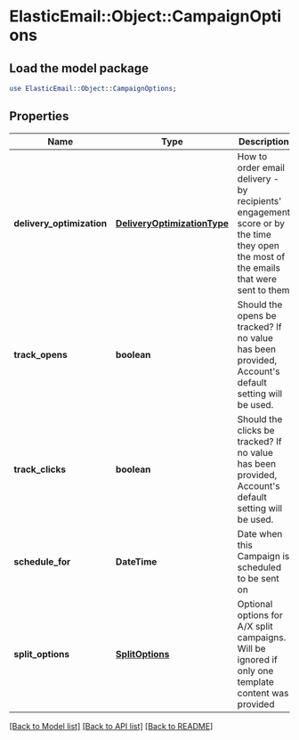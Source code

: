 # ElasticEmail::Object::CampaignOptions

## Load the model package
```perl
use ElasticEmail::Object::CampaignOptions;
```

## Properties
Name | Type | Description | Notes
------------ | ------------- | ------------- | -------------
**delivery_optimization** | [**DeliveryOptimizationType**](DeliveryOptimizationType.md) | How to order email delivery - by recipients&#39; engagement score or by the time they open the most of the emails that were sent to them | [optional] 
**track_opens** | **boolean** | Should the opens be tracked? If no value has been provided, Account&#39;s default setting will be used. | [optional] 
**track_clicks** | **boolean** | Should the clicks be tracked? If no value has been provided, Account&#39;s default setting will be used. | [optional] 
**schedule_for** | **DateTime** | Date when this Campaign is scheduled to be sent on | [optional] 
**split_options** | [**SplitOptions**](SplitOptions.md) | Optional options for A/X split campaigns. Will be ignored if only one template content was provided | [optional] 

[[Back to Model list]](../README.md#documentation-for-models) [[Back to API list]](../README.md#documentation-for-api-endpoints) [[Back to README]](../README.md)


